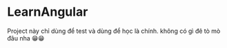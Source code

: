 # LearnAngular
Project này chỉ dùng để test và dùng để học là chính. không có gì đê tò mò đâu nha 😁😁 
